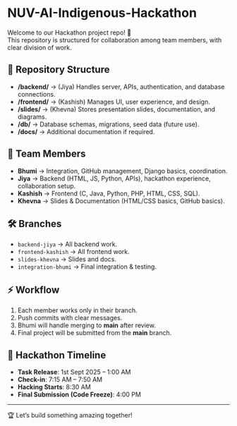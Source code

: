 # NUV-AI-Indigenous-Hackathon

Welcome to our Hackathon project repo! 🎉  
This repository is structured for collaboration among team members, with clear division of work.

## 📂 Repository Structure
- **/backend/** → (Jiya) Handles server, APIs, authentication, and database connections.
- **/frontend/** → (Kashish) Manages UI, user experience, and design.
- **/slides/** → (Khevna) Stores presentation slides, documentation, and diagrams.
- **/db/** → Database schemas, migrations, seed data (future use).
- **/docs/** → Additional documentation if required.

## 👥 Team Members
- **Bhumi** → Integration, GitHub management, Django basics, coordination.
- **Jiya** → Backend (HTML, JS, Python, APIs), hackathon experience, collaboration setup.
- **Kashish** → Frontend (C, Java, Python, PHP, HTML, CSS, SQL).
- **Khevna** → Slides & Documentation (HTML/CSS basics, GitHub basics).

## 🛠️ Branches
- `backend-jiya` → All backend work.
- `frontend-kashish` → All frontend work.
- `slides-khevna` → Slides and docs.
- `integration-bhumi` → Final integration & testing.

## ⚡ Workflow
1. Each member works only in their branch.
2. Push commits with clear messages.
3. Bhumi will handle merging to **main** after review.
4. Final project will be submitted from the **main** branch.

## 📅 Hackathon Timeline
- **Task Release**: 1st Sept 2025 – 1:00 AM  
- **Check-in**: 7:15 AM – 7:50 AM  
- **Hacking Starts**: 8:30 AM  
- **Final Submission (Code Freeze)**: 4:00 PM  

---

🏆 Let’s build something amazing together!
